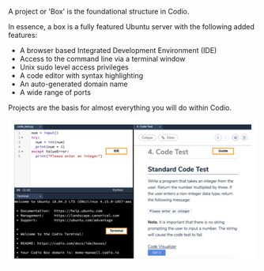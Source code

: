 
A project or 'Box' is the foundational structure in Codio. 

In essence, a box is a fully featured Ubuntu server with the following added features:

- A browser based Integrated Development Environment (IDE)
- Access to the command line via a terminal window
- Unix sudo level access privileges
- A code editor with syntax highlighting 
- An auto-generated domain name
- A wide range of ports



Projects are the basis for almost everything you will do within Codio. 

![Code Window/Terminal/Guide](.guides/img/terminalGuideIDE.png)
